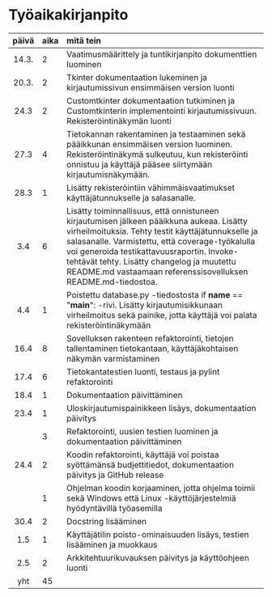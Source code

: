 # Työaikakirjanpito

| päivä | aika | mitä tein                                                                                                                                                                                                                                                                                                                                                     |
| :---: | :--- | :------------------------------------------------------------------------------------------------------------------------------------------------------------------------------------------------------------------------------------------------------------------------------------------------------------------------------------------------------------ |
| 14.3. | 2    | Vaatimusmäärittely ja tuntikirjanpito dokumenttien luominen                                                                                                                                                                                                                                                                                                   |
| 20.3. | 2    | Tkinter dokumentaation lukeminen ja kirjautumissivun ensimmäisen version luonti                                                                                                                                                                                                                                                                               |
| 24.3  | 2    | Customtkinter dokumentaation tutkiminen ja Customtkinterin implementointi kirjautumissivuun. Rekisteröintinäkymän luonti                                                                                                                                                                                                                                      |
| 27.3  | 4    | Tietokannan rakentaminen ja testaaminen sekä pääikkunan ensimmäisen version luominen. Rekisteröintinäkymä sulkeutuu, kun rekisteröinti onnistuu ja käyttäjä pääsee siirtymään kirjautumisnäkymään.                                                                                                                                                            |
| 28.3  | 1    | Lisätty rekisteröintiin vähimmäisvaatimukset käyttäjätunnukselle ja salasanalle.                                                                                                                                                                                                                                                                              |
|  3.4  | 6    | Lisätty toiminnallisuus, että onnistuneen kirjautumisen jälkeen pääikkuna aukeaa. Lisätty virheilmoituksia. Tehty testit käyttäjätunnukselle ja salasanalle. Varmistettu, että coverage-työkalulla voi generoida testikattavuusraportin. Invoke-tehtävät tehty. Lisätty changelog ja muutettu README.md vastaamaan referenssisovelluksen README.md-tiedostoa. |
|  4.4  | 1    | Poistettu database.py -tiedostosta if **name** == "**main**": -rivi. Lisätty kirjautumisikkunaan virheilmoitus sekä painike, jotta käyttäjä voi palata rekisteröintinäkymään                                                                                                                                                                                  |
| 16.4  | 8    | Sovelluksen rakenteen refaktorointi, tietojen tallentaminen tietokantaan, käyttäjäkohtaisen näkymän varmistaminen                                                                                                                                                                                                                                             |
| 17.4  | 6    | Tietokantatestien luonti, testaus ja pylint refaktorointi                                                                                                                                                                                                                                                                                                     |
| 18.4  | 1    | Dokumentaation päivittäminen                                                                                                                                                                                                                                                                                                                                  |
| 23.4  | 1    | Uloskirjautumispainikkeen lisäys, dokumentaation päivitys                                                                                                                                                                                                                                                                                                     |
|       | 3    | Refaktorointi, uusien testien luominen ja dokumentaation päivittäminen                                                                                                                                                                                                                                                                                        |
| 24.4  | 2    | Koodin refaktorointi, käyttäjä voi poistaa syöttämänsä budjettitiedot, dokumentaation päivitys ja GitHub release                                                                                                                                                                                                                                              |
|       | 1    | Ohjelman koodin korjaaminen, jotta ohjelma toimii sekä Windows että Linux -käyttöjärjestelmiä hyödyntävillä työasemilla                                                                                                                                                                                                                                       |
| 30.4  | 2    | Docstring lisääminen                                                                                                                                                                                                                                                                                                                                          |
|  1.5  | 1    | Käyttäjätilin poisto-ominaisuuden lisäys, testien lisääminen ja muokkaus                                                                                                                                                                                                                                                                                      |
|  2.5  | 2    | Arkkitehtuurikuvauksen päivitys ja käyttöohjeen luonti                                                                                                                                                                                                                                                                                                        |
|  yht  | 45   |
